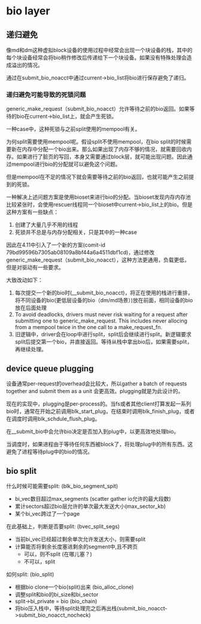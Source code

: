 # bio layer

## 递归避免
像md和dm这种虚拟block设备的使用过程中经常会出现一个块设备的栈，其中的每个块设备经常会将bio稍作修改后传递给下一个块设备。如果没有特殊处理会造成溢出的情况。

通过在submit_bio_noacct中通过current->bio_list将bio进行保存避免了递归。

### 递归避免可能导致的死锁问题
generic_make_request（submit_bio_noacct）允许等待之前的bio返回。如果等待的bio在current->bio_list上，就会产生死锁。

一种case中，这种死锁与之前split使用的mempool有关。

为何split需要使用mempool呢。假设split不使用mempool，在bio split的时候需要新在内存中分配一个bio出来。那么如果出现了内存不够的情况，就需要回收内存。如果进行了脏页的写回，本身又需要通过block层，就可能出现问题。因此通过mempool进行bio的分配就可以避免这个问题。

但是mempool在不足的情况下就会需要等待之前的bio返回，也就可能产生之前提到的死锁。

一种解决上述问题方案是使用bioset来进行bio的分配。当bioset发现内存内存池比较紧张时，会使用rescuer线程同一个bioset中current->bio_list上的bio。但是这种方案有一些缺点：

1. 创建了大量几乎不用的线程
2. 死锁并不总是与内存分配相关，只是其中的一种case

因此在4.11中引入了一个新的方案(comit-id 79bd99596b7305ab08109a8bf44a6a4511dbf1cd)，通过修改generic_make_request（submit_bio_noacct），这种方法更通用，负载更低，但是对驱动有一些要求。

大致改动如下：

1. 每次提交一个新的bio时(__submit_bio_noacct)，将正在使用的栈进行重排，将不同设备的bio(更低层设备的bio（dm/md场景）)放在前面，相同设备的bio放在后面处理
2. To avoid deadlocks, drivers must never risk waiting for a request after submitting one to generic_make_request.  This includes never allocing from a mempool twice in the one call to a make_request_fn.
3. 旧逻辑中，driver会在loop中进行split，split后会继续进行split。新逻辑要求split后提交第一个bio，并直接返回。等待从栈中拿出bio后，如果需要split，再继续处理。

## device queue plugging

设备通常per-request的overhead会比较大，所以gather a batch of requests together and submit them as a unit 会更高效。plugging就是为此设计的。

现在的实现中，plugging是per-process的。当fs或者其他client打算发起一系列bio时，通常在开始之前调用blk_start_plug，在结束时调用blk_finish_plug，或者在调度时调用blk_schdule_flush_plug。

在__submit_bio中会允许bio决定是否加入到plug中，以更高效地处理bio。

当调度时，如果进程由于等待任何东西被block了，将处理plug中的所有东西。这避免了进程等待plug中的bio的情况。

## bio split

什么时候可能需要split: (blk_bio_segment_spit)
- bi_vec数目超过max_segments (scatter gather io允许的最大段数)
- 累计sectors超过bio层允许的单次最大发送大小(max_sector_kb)
- 某个bi_vec跨过了一个page

在此基础上，判断是否要split: (bvec_split_segs)
- 当前bi_vec已经超过剩余单次允许发送大小，则需要split
- 计算能否将剩余长度塞进剩余的segment中,且不跨页
  - 可以，则不split (在哪儿塞？)
  - 不可以，split

如何split: (bio_split)
- 根据bio clone一个bio(split)出来 (bio_alloc_clone)
- 调整split和bio的bi_size和bi_sector
- split->bi_private = bio (bio_chain)
- 将bio压入栈中，等待split处理完之后再出栈(submit_bio_noacct->submit_bio_noacct_nocheck)
